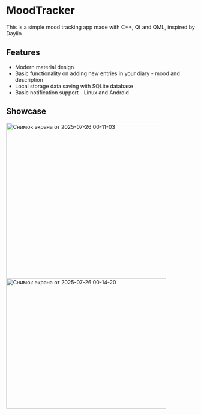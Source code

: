 # MoodTracker

This is a simple mood tracking app made with C++, Qt and QML, inspired by Daylio

## Features

- Modern material design
- Basic functionality on adding new entries in your diary - mood and description
- Local storage data saving with SQLite database
- Basic notification support - Linux and Android

## Showcase

<img width="426" height="414" alt="Снимок экрана от 2025-07-26 00-11-03" src="https://github.com/user-attachments/assets/1365bb58-6260-4fa3-8f42-4c86e4bde10b" />
<img width="426" height="347" alt="Снимок экрана от 2025-07-26 00-14-20" src="https://github.com/user-attachments/assets/8646d3d3-9393-4f7a-bbe3-a81f820a729b" />
